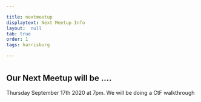 ```yaml
---

title: nextmeetup
displaytext: Next Meetup Info 
layout:  null
tab: true
order: 1
tags: harrisburg

---
```

#
## Our Next Meetup will be ....

Thursday September 17th 2020 at 7pm.  We will be doing a CtF walkthrough

